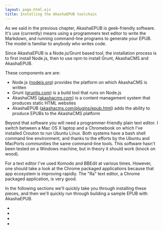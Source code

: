 ```yaml
---
layout: page.html.ejs
title: Installing the AkashaEPUB toolchain
---
```


As we said in the previous chapter, AkashaEPUB is geek-friendly software.  It's use (currently) means using a programmers text editor to write the Markdown, and running command-line programs to generate your EPUB.  The model is familiar to anybody who writes code.

Since AkashaEPUB is a Node.js/Grunt based tool, the installation process is to first install Node.js, then to use npm to install Grunt, AkashaCMS and AkashaEPUB.

These components are are:
* Node.js ([nodejs.org](http://nodejs.org/)) provides the platform on which AkashaCMS is written
* Grunt ([gruntjs.com](http://gruntjs.com/)) is a build tool that runs on Node.js
* AkashaCMS ([akashacms.com](http://akashacms.com)) is a content management system that produces static HTML websites
* AkashaEPUB ([akashacms.com/plugins/epub.html](http://akashacms.com/plugins/epub.html)) adds the ability to produce EPUBs to the AkashaCMS platform

Beyond that software you will need a programmer-friendly plain text editor.  I switch between a Mac OS X laptop and a Chromebook on which I've installed Crouton to run Ubuntu Linux.  Both systems have a bash shell command line environment, and thanks to the efforts by the Ubuntu and MacPorts communities the same command-line tools.  This software hasn't been tested on a Windows machine, but in theory it should work (knock on wood).

For a text editor I've used Komodo and BBEdit at various times.  However, one should take a look at the Chrome packaged applications because that app ecosystem is improving rapidly.  The "Ra" text editor, a Chrome packaged application, is very good.

In the following sections we'll quickly take you through installing these pieces, and then we'll quickly run through building a sample EPUB with AkashaEPUB.

* [](2a-install-nodejs.html)
* [](2b-install-akashacms.html)
* [](2c-akashacms-directory.html)
* [](2d-quickstart.html)